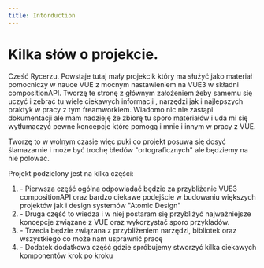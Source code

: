 ```yaml
---
title: Intorduction
---
```

<h1 class='text-white mb-10 mt-5 text-2xl uppercase text-center'>
  Kilka słów o projekcie.
</h1>

<TextBoxMD>
  <p class='pb-6'>
    Cześć Rycerzu. Powstaje tutaj mały projekcik który ma służyć jako materiał pomocniczy w nauce VUE z mocnym nastawieniem na VUE3 w składni compositionAPI. Tworzę te stronę z głównym założeniem żeby samemu się uczyć i zebrać tu wiele ciekawych informacji , narzędzi jak i najlepszych praktyk w pracy z tym freamworkiem. Wiadomo nic nie zastąpi <span class='text-green-500'>dokumentacji</span> ale mam nadzieję że zbiorę tu sporo materiałów i uda mi się wytłumaczyć pewne koncepcje które pomogą i mnie i innym w pracy z VUE. 
  </p>
  <p class='pb-6'>
    Tworzę to w wolnym czasie więc puki co projekt posuwa się dosyć ślamazarnie i może być trochę błedów "ortograficznych" ale będziemy na nie polować. 
  </p>
  <p class='pb-6'>
    Projekt podzielony jest na kilka części:
  </p>

  1. <span class='text-pink-500'>- Pierwsza</span> część ogólna odpowiadać będzie za przybliżenie VUE3 compositionAPI oraz bardzo ciekawe podejście w budowaniu większych projektów jak i design systemów "Atomic Design" 
  2. <span class='text-green-500'>- Druga</span> część to wiedza i w niej postaram się przybliżyć najważniejsze koncepcje związane z VUE oraz wykorzystać sporo przykładów.
  3. <span class='text-green-500'>- Trzecia</span> będzie związana z przybliżeniem narzędzi, bibliotek oraz wszystkiego co może nam usprawnić pracę
  4. <span class='text-pink-500'>- Dodatek</span> dodatkowa część gdzie spróbujemy stworzyć kilka ciekawych komponentów krok po kroku
</TextBoxMD>